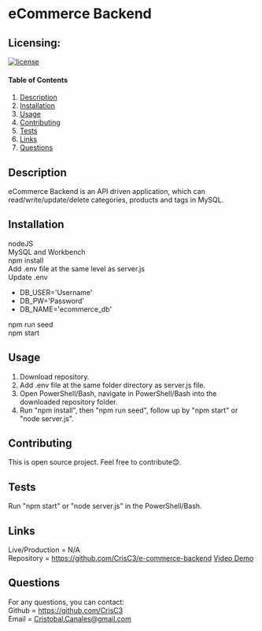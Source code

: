 # eCommerce Backend

## Licensing:
[![license](https://img.shields.io/badge/license-MIT-blue.svg)](https://shields.io)

#### Table of Contents
1. [Description](#description)
2. [Installation](#installation)
3. [Usage](#usage)
4. [Contributing](#contributing)
5. [Tests](#tests)
6. [Links](#links)
7. [Questions](#questions)

## Description
eCommerce Backend is an API driven application, which can read/write/update/delete categories, products and tags in MySQL.

## Installation
nodeJS  
MySQL and Workbench  
npm install  
Add .env file at the same level as server.js  
Update .env  
- DB_USER='Username'  
- DB_PW='Password'  
- DB_NAME='ecommerce_db'  

npm run seed  
npm start

## Usage
1. Download repository.
2. Add .env file at the same folder directory as server.js file.
3. Open PowerShell/Bash, navigate in PowerShell/Bash into the downloaded repository folder.
4. Run "npm install", then "npm run seed", follow up by "npm start" or "node server.js".

## Contributing
This is open source project. Feel free to contribute😊.

## Tests
Run "npm start" or "node server.js" in the PowerShell/Bash.

## Links
Live/Production = N/A  
Repository = https://github.com/CrisC3/e-commerce-backend
[Video Demo](https://drive.google.com/drive/folders/1XGsI_6CTqsjDyBT4x4Zp7jGyedn15EJf?usp=sharing)  

## Questions
For any questions, you can contact:  
Github = https://github.com/CrisC3  
Email  = Cristobal.Canales@gmail.com